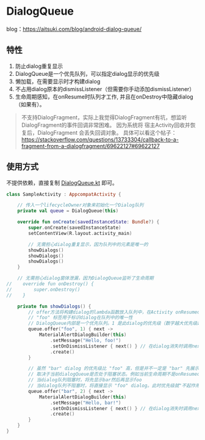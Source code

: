 # DialogQueue

blog：https://aitsuki.com/blog/android-dialog-queue/

## 特性

1. 防止dialog重复显示
2. DialogQueue是一个优先队列，可以指定dialog显示的优先级
3. 懒加载，在需要显示时才构建dialog
4. 不占用dialog原本的dismissListener（但需要你手动添加dismissListener）
5. 生命周期感知，在onResume时队列才工作, 并且在onDestroy中隐藏dialog（如果有）。

> 不支持DialogFragment，实际上我觉得DialogFragment有坑，想监听DialogFragment的事件回调非常困难。 因为系统将
> 宿主Activity回收并恢复后，DialogFragment 会丢失回调对象。
> 具体可以看这个帖子：https://stackoverflow.com/questions/13733304/callback-to-a-fragment-from-a-dialogfragment/69622127#69622127

## 使用方式

不提供依赖，直接复制 [DialogQueue.kt](app/src/main/java/com/aitsuki/dialogqueue/DialogQueue.kt) 即可。

```kotlin
class SampleActivity : AppcompatActivity {

    // 传入一个lifecycleOwner对象来初始化一个Dialog队列
    private val queue = DialogQueue(this)

    override fun onCreate(savedInstanceState: Bundle?) {
        super.onCreate(savedInstanceState)
        setContentView(R.layout.activity_main)

        // 无需担心dialog重复显示，因为队列中的元素是唯一的
        showDialogs()
        showDialogs()
        showDialogs()
    }

    // 无需担心dialog窗体泄漏，因为DialogQueue监听了生命周期
//    override fun onDestroy() {
//        super.onDestroy()
//    }

    private fun showDialogs() {
        // offer方法将构建dialog的lambda函数放入队列中，在Activity onResumed后队列会调用lambda构建dialog并显示。
        // "foo" 标签用于标识dialog在队列中的唯一性
        // DialogQueue内部是一个优先队列。1 是此dialog的优先级（数字越大优先级越高，越先显示）
        queue.offer("foo", 1) { next ->
            MaterialAlertDialogBuilder(this)
                .setMessage("Hello, foo!")
                .setOnDismissListener { next() } // 在dialog消失时调用next函数
                .create()
        }

        // 虽然 "bar" dialog 的优先级比 "foo" 高，但是并不一定是 "bar" 先展示。
        // 取决于当前dialogQueue是否处于阻塞状态。例如当前生命周期不是onResumed，或者当前有其他dialog正在显示。
        // 当dialog队列阻塞时，将先显示bar然后再显示foo
        // 当dialog队列不阻塞时，将直接显示 "foo" dialog。此时优先级就"不起作用"了
        queue.offer("bar", 2) { next ->
            MaterialAlertDialogBuilder(this)
                .setMessage("Hello, bar!")
                .setOnDismissListener { next() } // 在dialog消失时调用next函数
                .create()
        }
    }
}
```
